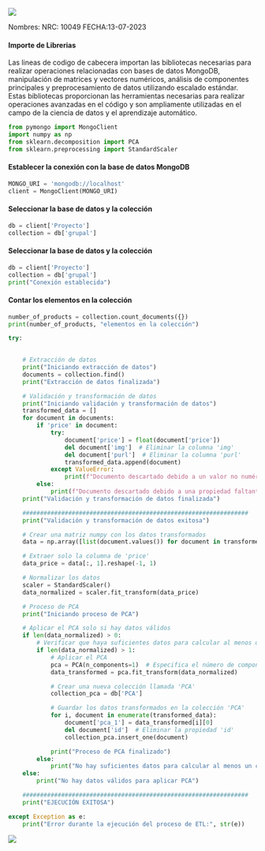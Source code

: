 

![](https://www.espe.edu.ec/wp-content/uploads/2022/01/ESPEtransparente.png)

Nombres: 
NRC: 10049
FECHA:13-07-2023

#### Importe de Librerias
Las lineas de codigo de cabecera importan las bibliotecas necesarias para realizar operaciones relacionadas con bases de datos MongoDB, manipulación de matrices y vectores numéricos, análisis de componentes principales y preprocesamiento de datos utilizando escalado estándar. Estas bibliotecas proporcionan las herramientas necesarias para realizar operaciones avanzadas en el código y son ampliamente utilizadas en el campo de la ciencia de datos y el aprendizaje automático.
```python
from pymongo import MongoClient
import numpy as np
from sklearn.decomposition import PCA
from sklearn.preprocessing import StandardScaler
```
####  Establecer la conexión con la base de datos MongoDB
```python
MONGO_URI = 'mongodb://localhost'
client = MongoClient(MONGO_URI)
```
#### Seleccionar la base de datos y la colección
```python
db = client['Proyecto']
collection = db['grupal']
```
#### Seleccionar la base de datos y la colección
```python
db = client['Proyecto']
collection = db['grupal']
print("Conexión establecida")
```
#### Contar los elementos en la colección
```python
number_of_products = collection.count_documents({})
print(number_of_products, "elementos en la colección")
```
```python
try:
    

    # Extracción de datos
    print("Iniciando extracción de datos")
    documents = collection.find()
    print("Extracción de datos finalizada")

    # Validación y transformación de datos
    print("Iniciando validación y transformación de datos")
    transformed_data = []
    for document in documents:
        if 'price' in document:
            try:
                document['price'] = float(document['price'])
                del document['img']  # Eliminar la columna 'img'
                del document['purl']  # Eliminar la columna 'purl'
                transformed_data.append(document)
            except ValueError:
                print(f"Documento descartado debido a un valor no numérico en 'price': {document}")
        else:
            print(f"Documento descartado debido a una propiedad faltante: {document}")
    print("Validación y transformación de datos finalizada")

    ################################################################
    print("Validación y transformación de datos exitosa")

    # Crear una matriz numpy con los datos transformados
    data = np.array([list(document.values()) for document in transformed_data])

    # Extraer solo la columna de 'price'
    data_price = data[:, 1].reshape(-1, 1)

    # Normalizar los datos
    scaler = StandardScaler()
    data_normalized = scaler.fit_transform(data_price)

    # Proceso de PCA
    print("Iniciando proceso de PCA")

    # Aplicar el PCA solo si hay datos válidos
    if len(data_normalized) > 0:
        # Verificar que haya suficientes datos para calcular al menos un componente principal
        if len(data_normalized) > 1:
            # Aplicar el PCA
            pca = PCA(n_components=1)  # Especifica el número de componentes principales deseadas
            data_transformed = pca.fit_transform(data_normalized)

            # Crear una nueva colección llamada 'PCA'
            collection_pca = db['PCA']

            # Guardar los datos transformados en la colección 'PCA'
            for i, document in enumerate(transformed_data):
                document['pca_1'] = data_transformed[i][0]
                del document['id']  # Eliminar la propiedad 'id'
                collection_pca.insert_one(document)

            print("Proceso de PCA finalizado")
        else:
            print("No hay suficientes datos para calcular al menos un componente principal")
    else:
        print("No hay datos válidos para aplicar PCA")

    ################################################################
    print("EJECUCIÓN EXITOSA")

except Exception as e:
    print("Error durante la ejecución del proceso de ETL:", str(e))
```


![](https://scontent.fuio10-1.fna.fbcdn.net/v/t39.30808-6/359790223_299542665764630_3906310885665390985_n.jpg?_nc_cat=106&cb=99be929b-59f725be&ccb=1-7&_nc_sid=0debeb&_nc_eui2=AeGMNEry29IrEI3lUeYIcgbFnS9K1ZiUCpadL0rVmJQKlmKCzJlKklESUeikWxmwTDaVrzwUDnGMFNm-4_8rU7iY&_nc_ohc=3RZZ6WMRo-oAX8CIl8c&_nc_ht=scontent.fuio10-1.fna&oh=00_AfDrGk2XrMua1LBJLyES8Mfl_79fqzYkDPDbBQOuGMnotg&oe=64B4233E)





